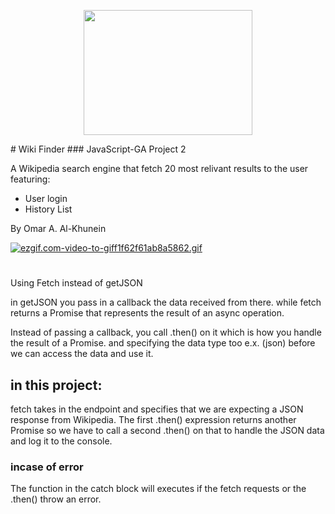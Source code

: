 <p align="center">
  <img width="270" height="200" src="https://imgbbb.com/images/2019/12/10/logo2.png">
</p>
# Wiki Finder
### JavaScript-GA Project 2

A Wikipedia search engine that fetch 20 most relivant results to the user
 featuring:
* User login
* History List

 By Omar A. Al-Khunein
 
[![ezgif.com-video-to-giff1f62f61ab8a5862.gif](https://s5.gifyu.com/images/ezgif.com-video-to-giff1f62f61ab8a5862.gif)](https://gifyu.com/image/v1rT)

#

Using Fetch instead of getJSON

in getJSON you pass in a callback the data received from there.
while fetch returns a Promise 
that represents the result of an async operation.

Instead of passing a callback, you call .then() on it which is how you handle the result of a Promise. 
and specifying the data type too e.x. (json) before we can access the data and use it.

## in this project:
fetch takes in the endpoint and specifies that we are expecting a JSON response from Wikipedia. 
The first .then() expression returns another Promise so we have to call a second .then() on that 
to handle the JSON data and log it to the console.

### incase of error
The function in the catch block will executes if the fetch requests or the .then() throw an error.

